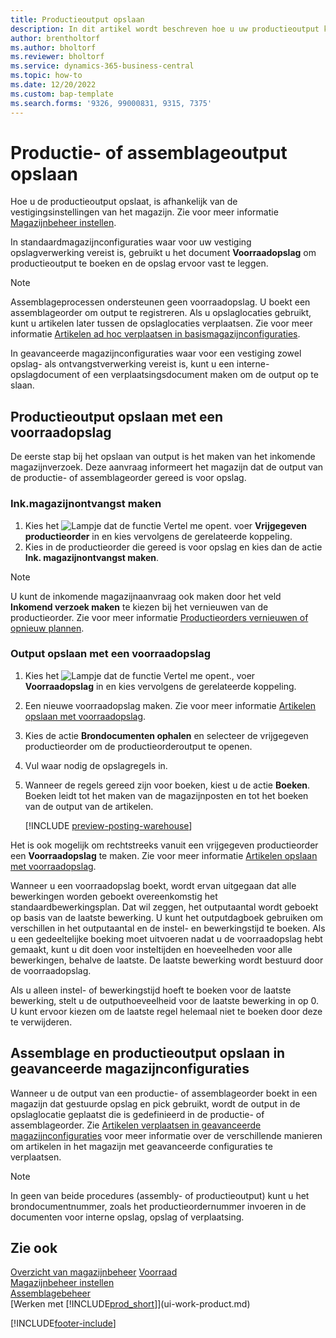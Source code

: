 ```yaml
---
title: Productieoutput opslaan
description: In dit artikel wordt beschreven hoe u uw productieoutput kunt opslaan.
author: brentholtorf
ms.author: bholtorf
ms.reviewer: bholtorf
ms.service: dynamics-365-business-central
ms.topic: how-to
ms.date: 12/20/2022
ms.custom: bap-template
ms.search.forms: '9326, 99000831, 9315, 7375'
---
```

# <a name="put-away-production-or-assembly-output"></a>Productie- of assemblageoutput opslaan

Hoe u de productieoutput opslaat, is afhankelijk van de vestigingsinstellingen van het magazijn. Zie voor meer informatie [Magazijnbeheer instellen](warehouse-setup-warehouse.md).  

In standaardmagazijnconfiguraties waar voor uw vestiging opslagverwerking vereist is, gebruikt u het document **Voorraadopslag** om productieoutput te boeken en de opslag ervoor vast te leggen.  

> [!NOTE]  
> Assemblageprocessen ondersteunen geen voorraadopslag. U boekt een assemblageorder om output te registreren. Als u opslaglocaties gebruikt, kunt u artikelen later tussen de opslaglocaties verplaatsen. Zie voor meer informatie [Artikelen ad hoc verplaatsen in basismagazijnconfiguraties](warehouse-how-to-move-items-ad-hoc-in-basic-warehousing.md).  

In geavanceerde magazijnconfiguraties waar voor een vestiging zowel opslag- als ontvangstverwerking vereist is, kunt u een interne-opslagdocument of een verplaatsingsdocument maken om de output op te slaan.  

## <a name="to-put-away-production-output-with-an-inventory-put-away"></a>Productieoutput opslaan met een voorraadopslag

De eerste stap bij het opslaan van output is het maken van het inkomende magazijnverzoek. Deze aanvraag informeert het magazijn dat de output van de productie- of assemblageorder gereed is voor opslag.

### <a name="to-create-the-inbound-warehouse-request"></a>Ink.magazijnontvangst maken

1. Kies het ![Lampje dat de functie Vertel me opent.](media/ui-search/search_small.png "Vertel me wat u wilt doen") voer **Vrijgegeven productieorder** in en kies vervolgens de gerelateerde koppeling.  
2. Kies in de productieorder die gereed is voor opslag en kies dan de actie **Ink. magazijnontvangst maken**.  

> [!NOTE]  
> U kunt de inkomende magazijnaanvraag ook maken door het veld **Inkomend verzoek maken** te kiezen bij het vernieuwen van de productieorder. Zie voor meer informatie [Productieorders vernieuwen of opnieuw plannen](production-how-to-replan-refresh-production-orders.md).  

### <a name="to-put-away-output-with-an-inventory-put-away"></a>Output opslaan met een voorraadopslag

1. Kies het ![Lampje dat de functie Vertel me opent.](media/ui-search/search_small.png "Vertel me wat u wilt doen"), voer **Voorraadopslag** in en kies vervolgens de gerelateerde koppeling.  
2. Een nieuwe voorraadopslag maken. Zie voor meer informatie [Artikelen opslaan met voorraadopslag](warehouse-how-to-put-items-away-with-inventory-put-aways.md).
3. Kies de actie **Brondocumenten ophalen** en selecteer de vrijgegeven productieorder om de productieorderoutput te openen.  
4. Vul waar nodig de opslagregels in.
5. Wanneer de regels gereed zijn voor boeken, kiest u de actie **Boeken**. Boeken leidt tot het maken van de magazijnposten en tot het boeken van de output van de artikelen.  

    [!INCLUDE [preview-posting-warehouse](includes/preview-posting-warehouse.md)]

Het is ook mogelijk om rechtstreeks vanuit een vrijgegeven productieorder een **Voorraadopslag** te maken. Zie voor meer informatie [Artikelen opslaan met voorraadopslag](warehouse-how-to-put-items-away-with-inventory-put-aways.md).  

Wanneer u een voorraadopslag boekt, wordt ervan uitgegaan dat alle bewerkingen worden geboekt overeenkomstig het standaardbewerkingsplan. Dat wil zeggen, het outputaantal wordt geboekt op basis van de laatste bewerking. U kunt het outputdagboek gebruiken om verschillen in het outputaantal en de instel- en bewerkingstijd te boeken. Als u een gedeeltelijke boeking moet uitvoeren nadat u de voorraadopslag hebt gemaakt, kunt u dit doen voor insteltijden en hoeveelheden voor alle bewerkingen, behalve de laatste. De laatste bewerking wordt bestuurd door de voorraadopslag.  

Als u alleen instel- of bewerkingstijd hoeft te boeken voor de laatste bewerking, stelt u de outputhoeveelheid voor de laatste bewerking in op 0. U kunt ervoor kiezen om de laatste regel helemaal niet te boeken door deze te verwijderen.

## <a name="to-put-away-assembly-and-production-output-in-advanced-warehouse-configurations"></a>Assemblage en productieoutput opslaan in geavanceerde magazijnconfiguraties

Wanneer u de output van een productie- of assemblageorder boekt in een magazijn dat gestuurde opslag en pick gebruikt, wordt de output in de opslaglocatie geplaatst die is gedefinieerd in de productie- of assemblageorder. Zie [Artikelen verplaatsen in geavanceerde magazijnconfiguraties](warehouse-how-to-move-items-in-advanced-warehousing.md#to-move-items-with-the-warehouse-movement-worksheet) voor meer informatie over de verschillende manieren om artikelen in het magazijn met geavanceerde configuraties te verplaatsen.

> [!NOTE]  
> In geen van beide procedures (assembly- of productieoutput) kunt u het brondocumentnummer, zoals het productieordernummer invoeren in de documenten voor interne opslag, opslag of verplaatsing.  

## <a name="see-also"></a>Zie ook

[Overzicht van magazijnbeheer](design-details-warehouse-management.md)
[Voorraad](inventory-manage-inventory.md)  
[Magazijnbeheer instellen](warehouse-setup-warehouse.md)  
[Assemblagebeheer](assembly-assemble-items.md)  
[Werken met [!INCLUDE[prod_short](includes/prod_short.md)]](ui-work-product.md)

[!INCLUDE[footer-include](includes/footer-banner.md)]
